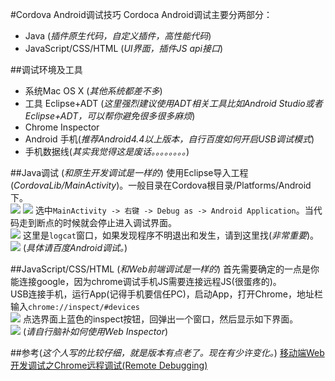 #Cordova Android调试技巧
Cordoca Android调试主要分两部分：<br>

- Java (*插件原生代码，自定义插件，高性能代码*)
- JavaScript/CSS/HTML (*UI界面，插件JS api接口*)

##调试环境及工具

- 系统Mac OS X (*其他系统都差不多*)
- 工具 Eclipse+ADT (*这里强烈建议使用ADT相关工具比如Android Studio或者Eclipse+ADT，可以帮你避免很多很多麻烦*)
- Chrome Inspector
- Android 手机(*推荐Android4.4以上版本，自行百度如何开启USB调试模式*)
- 手机数据线(*其实我觉得这是废话。。。。。。。。*)

##Java调试 (*和原生开发调试是一样的*)
使用Eclipse导入工程(*CordovaLib/MainActivity*)。一般目录在Cordova根目录/Platforms/Android下。<br>
![](https://github.com/CordovaCn/CordovaCn/blob/master/imgs/Screen%20Shot%202016-03-21%20at%20%E4%B8%8B%E5%8D%887.42.41.png)
![](https://github.com/CordovaCn/CordovaCn/blob/master/imgs/Screen%20Shot%202016-03-21%20at%20%E4%B8%8B%E5%8D%887.43.26.png)
选中`MainActivity -> 右键 -> Debug as -> Android Application`。当代码走到断点的时候就会停止进入调试界面。<br>
![](https://github.com/CordovaCn/CordovaCn/blob/master/imgs/Screen%20Shot%202016-03-21%20at%20%E4%B8%8B%E5%8D%887.47.42.png)
这里是`logcat`窗口，如果发现程序不明退出和发生，请到这里找(*非常重要*)。<br>
![](https://github.com/CordovaCn/CordovaCn/blob/master/imgs/Screen%20Shot%202016-03-21%20at%20%E4%B8%8B%E5%8D%887.51.40.png)
(*具体请百度Android调试。*)

##JavaScript/CSS/HTML (*和Web前端调试是一样的*)
首先需要确定的一点是你能连接google，因为chrome调试手机JS需要连接远程JS(很蛋疼的)。<br>
USB连接手机，运行App(记得手机要信任PC)，启动App，打开Chrome，地址栏输入`chrome://inspect/#devices`<br>
![](https://github.com/CordovaCn/CordovaCn/blob/master/imgs/Screen%20Shot%202016-03-21%20at%20%E4%B8%8B%E5%8D%888.02.33.png)
点选界面上蓝色的inspect按钮，回弹出一个窗口，然后显示如下界面。<br>
![](https://github.com/CordovaCn/CordovaCn/blob/master/imgs/Screen%20Shot%202016-03-22%20at%20%E4%B8%8B%E5%8D%884.50.11.png)
(*请自行脑补如何使用Web Inspector*)

##参考(*这个人写的比较仔细，就是版本有点老了。现在有少许变化。*)
[移动端Web开发调试之Chrome远程调试(Remote Debugging)](http://blog.csdn.net/freshlover/article/details/42528643)
